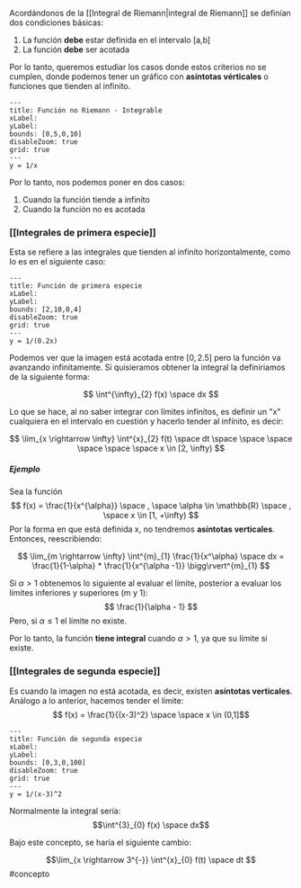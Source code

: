 Acordándonos de la [[Integral de Riemann|integral de Riemann]] se definían dos condiciones básicas: 
1. La función **debe** estar definida en el intervalo [a,b]
2. La función **debe** ser acotada 

Por lo tanto, queremos estudiar los casos donde estos criterios no se cumplen, donde podemos tener un gráfico con **asíntotas vérticales** o funciones que tienden al infinito. 

```functionplot
---
title: Función no Riemann - Integrable
xLabel: 
yLabel: 
bounds: [0,5,0,10]
disableZoom: true
grid: true
---
y = 1/x

```

Por lo tanto, nos podemos poner en dos casos: 
1. Cuando la función tiende a infiníto 
2. Cuando la función no es acotada 

### [[Integrales de primera especie]]

Esta se refiere a las integrales que tienden al infiníto horizontalmente, como lo es en el siguiente caso: 

```functionplot
---
title: Función de primera especie
xLabel: 
yLabel: 
bounds: [2,10,0,4]
disableZoom: true
grid: true
---
y = 1/(0.2x)

```

Podemos ver que la imagen está acotada entre $[0, 2.5]$ pero la función va avanzando infinitamente. Si quisieramos obtener la integral la definiriamos de la siguiente forma: 

$$ \int^{\infty}_{2} f(x) \space dx $$

Lo que se hace, al no saber integrar con límites infinítos, es definir un "x" cualquiera en el intervalo en cuestión y hacerlo tender al infínito, es decir: 

$$ \lim_{x \rightarrow \infty} \int^{x}_{2} f(t) \space dt \space \space \space \space \space \space x \in [2, \infty) $$

##### Ejemplo 

Sea la función 
$$ f(x) = \frac{1}{x^{\alpha}} \space , \space \alpha \in \mathbb{R} \space , \space x \in [1, +\infty) $$
Por la forma en que está definida x, no tendremos **asíntotas verticales**. Entonces, reescribiendo: 

$$ \lim_{m \rightarrow \infty} \int^{m}_{1} \frac{1}{x^\alpha} \space dx = \frac{1}{1-\alpha} * \frac{1}{x^{\alpha -1}} \bigg\rvert^{m}_{1} $$

Si $\alpha > 1$ obtenemos lo siguiente al evaluar el límite, posterior a evaluar los límites inferiores y superiores (m y 1): 
$$ \frac{1}{\alpha - 1} $$ Pero, si $\alpha \leq 1$  el límite no existe. 

Por lo tanto, la función **tiene integral** cuando $\alpha > 1$, ya que su límite si existe. 

### [[Integrales de segunda especie]]

Es cuando la imagen no está acotada, es decir, existen **asíntotas verticales**. Análogo a lo anterior, hacemos tender el límite: 
$$ f(x) = \frac{1}{(x-3)^2} \space \space x \in (0,1]$$

```functionplot
---
title: Función de segunda especie
xLabel: 
yLabel: 
bounds: [0,3,0,100]
disableZoom: true
grid: true
---
y = 1/(x-3)^2

```

Normalmente la integral sería: 
$$\int^{3}_{0} f(x) \space dx$$

Bajo este concepto, se haría el siguiente cambio: 

$$\lim_{x \rightarrow 3^{-}} \int^{x}_{0} f(t) \space dt $$ #concepto